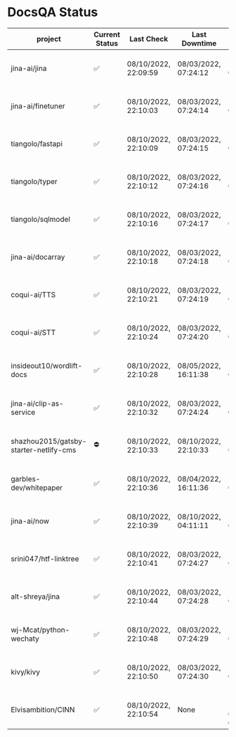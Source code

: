 # DocsQA Status

|               project                |Current Status|     Last Check     |   Last Downtime    |              % Uptime              |
|--------------------------------------|--------------|--------------------|--------------------|------------------------------------|
|jina-ai/jina                          |✅            |08/10/2022, 22:09:59|08/03/2022, 07:24:12|156.887 (since 07/29/2022, 16:38:18)|
|jina-ai/finetuner                     |✅            |08/10/2022, 22:10:03|08/03/2022, 07:24:14|156.900 (since 07/29/2022, 16:38:18)|
|tiangolo/fastapi                      |✅            |08/10/2022, 22:10:09|08/03/2022, 07:24:15|156.913 (since 07/29/2022, 16:38:18)|
|tiangolo/typer                        |✅            |08/10/2022, 22:10:12|08/03/2022, 07:24:16|156.915 (since 07/29/2022, 16:38:18)|
|tiangolo/sqlmodel                     |✅            |08/10/2022, 22:10:16|08/03/2022, 07:24:17|156.913 (since 07/29/2022, 16:38:18)|
|jina-ai/docarray                      |✅            |08/10/2022, 22:10:18|08/03/2022, 07:24:18|156.921 (since 07/29/2022, 16:38:18)|
|coqui-ai/TTS                          |✅            |08/10/2022, 22:10:21|08/03/2022, 07:24:19|156.922 (since 07/29/2022, 16:38:18)|
|coqui-ai/STT                          |✅            |08/10/2022, 22:10:24|08/03/2022, 07:24:20|156.921 (since 07/29/2022, 16:38:18)|
|insideout10/wordlift-docs             |✅            |08/10/2022, 22:10:28|08/05/2022, 16:11:38|138.602 (since 07/29/2022, 16:38:18)|
|jina-ai/clip-as-service               |✅            |08/10/2022, 22:10:32|08/03/2022, 07:24:24|156.938 (since 07/29/2022, 16:38:18)|
|shazhou2015/gatsby-starter-netlify-cms|⛔️           |08/10/2022, 22:10:33|08/10/2022, 22:10:33|151.489 (since 08/03/2022, 10:30:18)|
|garbles-dev/whitepaper                |✅            |08/10/2022, 22:10:36|08/04/2022, 16:11:36|138.765 (since 07/29/2022, 16:38:18)|
|jina-ai/now                           |✅            |08/10/2022, 22:10:39|08/10/2022, 04:11:11|143.112 (since 07/29/2022, 16:38:18)|
|srini047/htf-linktree                 |✅            |08/10/2022, 22:10:41|08/03/2022, 07:24:27|185.550 (since 07/31/2022, 18:29:28)|
|alt-shreya/jina                       |✅            |08/10/2022, 22:10:44|08/03/2022, 07:24:28|156.944 (since 07/29/2022, 16:38:18)|
|wj-Mcat/python-wechaty                |✅            |08/10/2022, 22:10:48|08/03/2022, 07:24:29|156.947 (since 07/29/2022, 16:38:18)|
|kivy/kivy                             |✅            |08/10/2022, 22:10:50|08/03/2022, 07:24:30|156.950 (since 07/29/2022, 16:38:18)|
|Elvisambition/CINN                    |✅            |08/10/2022, 22:10:54|None                |100.000 (since 08/04/2022, 07:09:50)|
